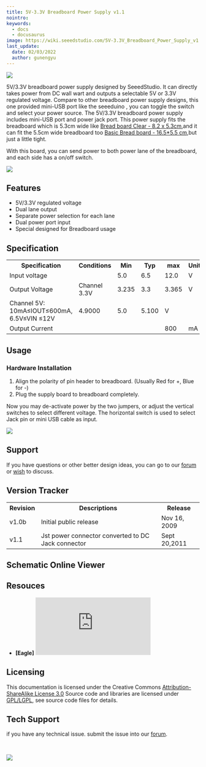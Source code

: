```yaml
---
title: 5V-3.3V Breadboard Power Supply v1.1
nointro:
keywords:
  - docs
  - docusaurus
image: https://wiki.seeedstudio.com/5V-3.3V_Breadboard_Power_Supply_v1.1/
last_update:
  date: 02/03/2022
  author: gunengyu
---
```



![](https://files.seeedstudio.com/wiki/5V-3.3V_Breadboard_Power_Supply_v1.1/img/Supply.jpg)

5V/3.3V breadboard power supply designed by SeeedStudio. It can directly takes power from DC wall wart and outputs a selectable 5V or 3.3V regulated voltage.
Compare to other breadboard power supply designs, this one provided mini-USB port like the seeeduino , you can toggle the switch and select your power source. The 5V/3.3V breadboard power supply includes mini-USB port and power jack port. This power supply fits the breadboard which is 5.3cm wide like  [Bread board Clear - 8.2 x 5.3cm](https://www.seeedstudio.com/depot/bread-board-clear-82-x-53cm-p-262.html?cPath=175_176),and it can fit the 5.5cm wide breadboard too [Basic Bread board - 16.5*5.5 cm](https://www.seeedstudio.com/depot/basic-bread-board-16555-cm-p-4.html?cPath=175_176),but just a little tight.

With this board, you can send power to both power lane of the breadboard, and each side has a on/off switch.


<p style={{}}><a href="https://www.seeedstudio.com/5V-3.3V-Breadboard-Power-Supply-p-566.html" target="_blank"><img src="https://files.seeedstudio.com/wiki/Seeed-WiKi/docs/images/300px-Get_One_Now_Banner-ragular.png" /></a></p>





##   Features  

*   5V/3.3V regulated voltage
*   Dual lane output
*   Separate power selection for each lane
*   Dual power port input
*   Special designed for Breadboard usage

##   Specification  

<table>
  <tbody><tr>
      <th> Specification
      </th>
      <th> Conditions
      </th>
      <th> Min
      </th>
      <th> Typ
      </th>
      <th> max
      </th>
      <th> Unit
      </th></tr>
    <tr>
      <td width={200}> Input voltage
      </td>
      <td width={400}>
      </td>
      <td width={100}> 5.0
      </td>
      <td width={100}> 6.5
      </td>
      <td width={100}> 12.0
      </td>
      <td width={100}> V
      </td></tr>
    <tr>
      <td rowSpan={2}> Output Voltage
      </td>
      <td> Channel 3.3V
      </td>
      <td> 3.235
      </td>
      <td> 3.3
      </td>
      <td> 3.365
      </td>
      <td> V
      </td></tr>
    <tr>
      <td> Channel 5V: 10mA≤IOUT≤600mA, 6.5V≤VIN ≤12V
      </td>
      <td> 4.9000
      </td>
      <td> 5.0
      </td>
      <td> 5.100
      </td>
      <td> V
      </td></tr>
    <tr>
      <td> Output Current
      </td>
      <td>
      </td>
      <td>
      </td>
      <td>
      </td>
      <td> 800
      </td>
      <td> mA
      </td></tr></tbody></table>


##   Usage  

###   Hardware Installation  

1.  Align the polarity of pin header to breadboard. (Usually Red for +, Blue for -)
2.  Plug the supply board to breadboard completely.

Now you may de-activate power by the two jumpers, or adjust the vertical switches to select different voltage. The horizontal switch is used to select Jack pin or mini USB cable as input.

![](https://files.seeedstudio.com/wiki/5V-3.3V_Breadboard_Power_Supply_v1.1/img/Breadboard_power.jpg)

##   Support  

If you have questions or other better design ideas, you can go to our [forum](https://www.seeedstudio.com/forum) or [wish](http://wish.seeedstudio.com) to discuss.

##   Version Tracker  

<table>
  <tbody><tr>
      <th> Revision
      </th>
      <th> Descriptions
      </th>
      <th> Release
      </th></tr>
    <tr>
      <td width={300}> v1.0b
      </td>
      <td width={500}> Initial public release
      </td>
      <td width={200}> Nov 16, 2009
      </td></tr>
    <tr>
      <td width={300}> v1.1
      </td>
      <td width={500}> Jst power connector converted to DC Jack connector
      </td>
      <td width={200}> Sept 20,2011
      </td></tr></tbody></table>



## Schematic Online Viewer

<div className="altium-ecad-viewer" data-project-src="https://files.seeedstudio.com/wiki/Bazzar_Files/106100000/Res/5V-3.3V_Breadboard_Power_Supply_v1_1.rar" style={{borderRadius: '0px 0px 4px 4px', height: 500, borderStyle: 'solid', borderWidth: 1, borderColor: 'rgb(241, 241, 241)', overflow: 'hidden', maxWidth: 1280, maxHeight: 700, boxSizing: 'border-box'}}>
</div>



##   Resouces 

*   **[Eagle]** ![](https://files.seeedstudio.com/wiki/Bazzar_Files/106100000/Res/5V-3.3V_Breadboard_Power_Supply_v1_1.rar)

##   Licensing  

This documentation is licensed under the Creative Commons [Attribution-ShareAlike License 3.0](http://creativecommons.org/licenses/by-sa/3.0/) Source code and libraries are licensed under [GPL/LGPL](http://www.gnu.org/licenses/gpl.html), see source code files for details.

## Tech Support
 if you have any technical issue.  submit the issue into our [forum](http://forum.seeedstudio.com/). 
<div>
  <br /><p style={{textAlign: 'center'}}><a href="https://www.seeedstudio.com/act-4.html?utm_source=wiki&utm_medium=wikibanner&utm_campaign=newproducts" target="_blank"><img src="https://files.seeedstudio.com/wiki/Wiki_Banner/new_product.jpg" /></a></p>
</div>
